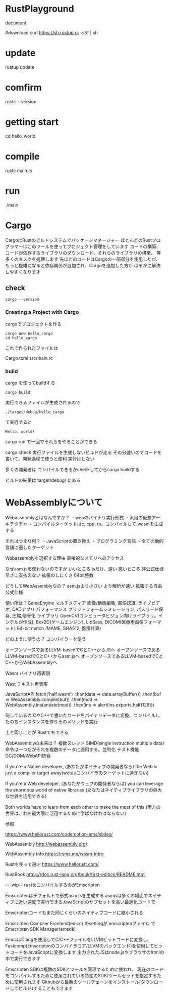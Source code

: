# RustPlayground
[document](https://doc.rust-lang.org/stable/book/2018-edition/ch01-01-installation.html)

#download
curl https://sh.rustup.rs -sSf | sh

# update
rustup update

# comfirm
rustc --version

# getting start
cd hello_world

# compile
rustc main.rs

# run
./main


# Cargo
CargoはRustのビルドシステムでパッケージマネージャー
ほとんどのRustプログラマーはこのツールを使ってプロジェクト管理をしています
コードの構築、コードが依存するライブラリのダウンロード、それらのライブラリの構築、
等多くのタスクを処理します
先ほどのコードはCargoの一部部分を使用したが、もっと複雑になると依存関係が追加され、Cargoを追加した方が
はるかに解決しやすくなります

## check

```
cargo --version
```

### Creating a Project with Cargo

cargoでプロジェクトを作る

```
cargo new hello_cargo
cd hello_cargo
```
これで作られたファイルは

Cargo.toml
src/main.rc

### build
cargo を使ってbuildする

```
cargo build
```
実行できるファイルが生成されるので

```
./target/debug/hello_cargo
```
で実行すると
```
Hello, world!
```

cargo run
で一回でそれらをやることができる

cargo check
実行ファイルを生成しないビルドが走る
その分速いのでコードを書いて、開発過程で使うと便利
実行はしない

多くの開発者は
コンパイルできるかcheckしてからcargo buildする

ビルドの結果は
target/debug/
にある


# WebAssemblyについて



Webassemblyとはなんですか？
・webのバイナリ実行形式
・汎用の仮想アーキテクチャ
・コンパイルターゲットはc, cpp, rs。コンパイルして.wasmを生成する

それはつまり何？
・JavaScriptの置き換え
・プログラミング言語
・全ての動的言語に適したターゲット

Webassemblyを選択する理由
直接的なメモリへのアクセス

なぜasm.jsを使わないのですか
いいところ jsだけ、速い
悪いところ 非公式仕様 早さに支払えない 拡張のしにくさ 64bit整数

どうしてWebAssemblyなの？
asm.jsより小さい
より解析が速い
拡張する自由
公式仕様

使い所は ?
GameEngine
マルチメディア 画像/動画編集, 画像認識, ライブビデオ, CADアプリ
パフォーマンス プラットフォームシミレーション, パスワード保存, 圧縮,暗号化
ライブラリ OpenCV(コンピュータビジョン向けライブラリ。インテルが作成), Box2D(ゲームエンジン), LibSass, DICOM(医療用画像フォーマット)
64-bit match (MAME, SHA512, 医療計算)


どのように使うの？
コンパイラーを使う

オープンソースであるLLVM-basedでCとC++からJSへ
オープンソースであるLLVM-basedでCとC++からasm.jsへ
オープンソースであるLLVM-basedでCとC++からWebAssemblyへ


Wasm
バイナリ再表現

Wast
テキスト再表現

JavaScriptAPI
fetch(‘half.wasm’)
.then(data => data.arrayBuffer())
.then(buf => WebAssembly.compile(buf))
.then(mod => WebAssembly.instantiate(mod))
.then(ins => alert(ins.exports.half(128)))

何しているの
CやC++で書いたコードをバイナリデータに変換、コンパイルしたのちインスタンスを作りそのメソッドを実行

上と同じことが
Rustでもできる

WebAssemblyの未来は？
複数スレッド
SIMD(single instruction multiple data)命令は一つだがそれを複数のデータに適用する。並列化
テスト機能
GC/DOM/WebAPI統合


If you're a Native developer, (あなたがネイティブの開発者なら)
the Web is just a compiler target away(webはコンパイラのターゲットに過ぎない)

If you're a Web developer, (あなたがウェブの開発者ならば)
you can leverage the enormous world of native libraries.(あなたはネイティブライブラリの巨大な世界を活用できる)

Both worlds have to learn from each other to make the most of this.(両方の世界はこれを最大限に活用するために学ばなければならない)

参照

https://www.hellorust.com/codemotion-ams/slides/

WebAssembly
http://webassembly.org/

WebAssembly info
https://rsms.me/wasm-intro

Rustを使って遊ぶ
https://www.hellorust.com/

RustBook
https://doc.rust-lang.org/book/first-edition/README.html




---wip--
rustをコンパイルするのがEmscripten

Emscriptenはデフォルトで形式asm.jsを生成する
asmjsは多くの場面でネイティブに近い速度で実行できるJavaScriptのサブセットを高い最適化コードで


Emscriptenコードもまた同じくらいのネイティブコードに縮小される

Emscripten  Compiler Frontend(emcc)
のsettingが.emscriptenファイル
で
Emscripten SDK Manager(emsdk)

EmccはClangを使用してC/C++ファイルをLLVMビットコードに変換し、
Fastcomp(Emscriptenのコンパイラコア/LLVMのバックエンド)を使用してビットコードをJavaScriptに変換します
出力されたJSはnode.jsやブラウザのhtmlの中で実行できます

Emscripten SDKは複数のSDKとツールを管理するために使われ、
現在のコードをコンパイルするために使用されている特定のSDK/ツールセットを指定するために使用されます
Githubから最新のツールチェーンをインストール(ダウンロードしてビルド)することもできます

